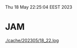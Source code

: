 Thu 18 May 22:25:04 EEST 2023
# JAM
<a href='./cache/202305/18_22.log'>./cache/202305/18_22.log</a>
